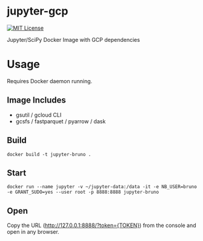 # jupyter-gcp

[![MIT License](http://img.shields.io/badge/license-MIT-blue.svg)](https://github.com/brunocvcunha/jupyter-gcp/blob/master/LICENSE)

Jupyter/SciPy Docker Image with GCP dependencies

# Usage

Requires Docker daemon running.

## Image Includes

- gsutil / gcloud CLI
- gcsfs / fastparquet / pyarrow / dask

## Build
```
docker build -t jupyter-bruno .
```


## Start
```
docker run --name jupyter -v ~/jupyter-data:/data -it -e NB_USER=bruno -e GRANT_SUDO=yes --user root -p 8888:8888 jupyter-bruno
```

## Open

Copy the URL (http://127.0.0.1:8888/?token={TOKEN}) from the console and open in any browser.
